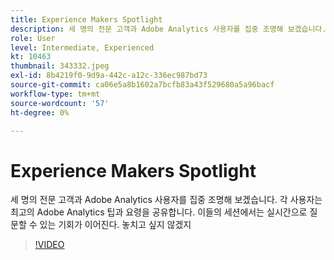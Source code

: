 ```yaml
---
title: Experience Makers Spotlight
description: 세 명의 전문 고객과 Adobe Analytics 사용자를 집중 조명해 보겠습니다.
role: User
level: Intermediate, Experienced
kt: 10463
thumbnail: 343332.jpeg
exl-id: 8b4219f0-9d9a-442c-a12c-336ec987bd73
source-git-commit: ca06e5a8b1602a7bcfb83a43f529680a5a96bacf
workflow-type: tm+mt
source-wordcount: '57'
ht-degree: 0%

---
```


# Experience Makers Spotlight

세 명의 전문 고객과 Adobe Analytics 사용자를 집중 조명해 보겠습니다. 각 사용자는 최고의 Adobe Analytics 팁과 요령을 공유합니다. 이들의 세션에서는 실시간으로 질문할 수 있는 기회가 이어진다. 놓치고 싶지 않겠지

>[!VIDEO](https://video.tv.adobe.com/v/343332/?quality=12&learn=on)

